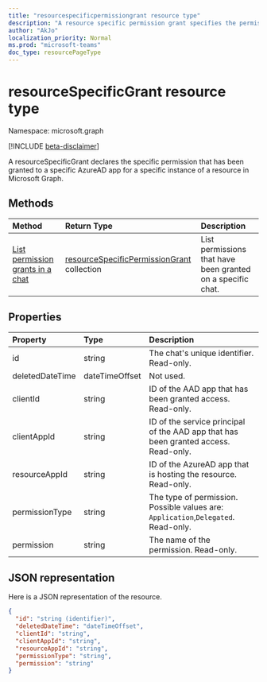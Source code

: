 ```yaml
---
title: "resourcespecificpermissiongrant resource type"
description: "A resource specific permission grant specifies the permission a specific Azure AD app has"
author: "AkJo"
localization_priority: Normal
ms.prod: "microsoft-teams"
doc_type: resourcePageType
---
```


# resourceSpecificGrant resource type

Namespace: microsoft.graph

[!INCLUDE [beta-disclaimer](../../includes/beta-disclaimer.md)]

A resourceSpecificGrant declares the specific permission that has been granted to a specific AzureAD app for a specific instance of a resource in Microsoft Graph.


## Methods

|  Method       |  Return Type  | Description| 
|:---------------|:--------|:----------|
|[List permission grants in a chat](../api/chat-list-permissiongrants.md) | [resourceSpecificPermissionGrant](resourcespecificpermissiongrant.md) collection | List permissions that have been granted on a specific chat.|


## Properties

| Property   | Type |Description|
|:---------------|:--------|:----------|
| id| string| The chat's unique identifier. Read-only.|
| deletedDateTime| dateTimeOffset|  Not used.|
| clientId| string|  ID of the AAD app that has been granted access. Read-only.|
| clientAppId| string| ID of the service principal of the AAD app that has been granted access. Read-only.|
| resourceAppId| string|  ID of the AzureAD app that is hosting the resource. Read-only.|
| permissionType| string|  The type of permission. Possible values are: `Application`,`Delegated`. Read-only.|
| permission| string|  The name of the permission. Read-only.|

## JSON representation

Here is a JSON representation of the resource.

<!-- {
  "blockType": "resource",
  "keyProperty": "id",
  "@odata.type": "microsoft.graph.resourceSpecificPermissionGrant"
}-->

```json
{
  "id": "string (identifier)",
  "deletedDateTime": "dateTimeOffset",
  "clientId": "string",
  "clientAppId": "string",
  "resourceAppId": "string",
  "permissionType": "string",
  "permission": "string"
}
```


